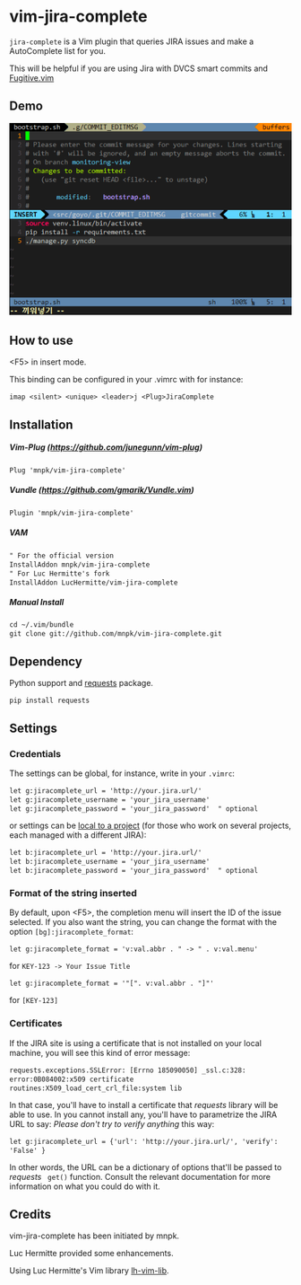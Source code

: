 # vim-jira-complete

`jira-complete` is a Vim plugin that queries JIRA issues and make a AutoComplete list for you.

This will be helpful if you are using Jira with DVCS smart commits and [Fugitive.vim](https://github.com/tpope/vim-fugitive)

## Demo

![demo](jira-complete-demo.gif)

## How to use

\<F5\> in insert mode.

This binding can be configured in your .vimrc with for instance:

```
imap <silent> <unique> <leader>j <Plug>JiraComplete
```

## Installation

##### Vim-Plug (https://github.com/junegunn/vim-plug)

```
Plug 'mnpk/vim-jira-complete'
```

##### Vundle (https://github.com/gmarik/Vundle.vim)

```
Plugin 'mnpk/vim-jira-complete'
```

##### VAM

```
" For the official version
InstallAddon mnpk/vim-jira-complete
" For Luc Hermitte's fork
InstallAddon LucHermitte/vim-jira-complete
```

##### Manual Install

```
cd ~/.vim/bundle
git clone git://github.com/mnpk/vim-jira-complete.git
```

## Dependency

Python support and [requests](http://docs.python-requests.org/) package.

```
pip install requests
```

## Settings

### Credentials
The settings can be global, for instance, write in your `.vimrc`:

```
let g:jiracomplete_url = 'http://your.jira.url/'
let g:jiracomplete_username = 'your_jira_username'
let g:jiracomplete_password = 'your_jira_password'  " optional
```

or settings can be [local to a project](https://github.com/LucHermitte/local_vimrc)
(for those who work on several projects, each managed with a different JIRA):

```
let b:jiracomplete_url = 'http://your.jira.url/'
let b:jiracomplete_username = 'your_jira_username'
let b:jiracomplete_password = 'your_jira_password'  " optional
```

### Format of the string inserted

By default, upon \<F5\>, the completion menu will insert the ID of the issue
selected. If you also want the string, you can change the format with the
option `[bg]:jiracomplete_format`:

```
let g:jiracomplete_format = 'v:val.abbr . " -> " . v:val.menu'
```

for `KEY-123 -> Your Issue Title`

```
let g:jiracomplete_format = '"[". v:val.abbr . "]"'
```
for `[KEY-123]`


### Certificates
If the JIRA site is using a certificate that is not installed on your local
machine, you will see this kind of error message:

```
requests.exceptions.SSLError: [Errno 185090050] _ssl.c:328: error:0B084002:x509 certificate routines:X509_load_cert_crl_file:system lib
```

In that case, you'll have to install a certificate that _requests_ library will
be able to use. In you cannot install any, you'll have to parametrize the JIRA
URL to say: _Please don't try to verify anything_ this way:

```
let g:jiracomplete_url = {'url': 'http://your.jira.url/', 'verify': 'False' }
```

In other words, the URL can be a dictionary of options that'll be passed to
_requests_ ` get()` function. Consult the relevant documentation for more
information on what you could do with it.

## Credits
vim-jira-complete has been initiated by mnpk.

Luc Hermitte provided some enhancements.

Using Luc Hermitte's Vim library [lh-vim-lib](http://code.google.com/p/lh-vim/wiki/lhVimLib).
